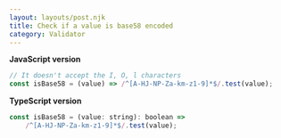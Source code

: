 ```yaml
---
layout: layouts/post.njk
title: Check if a value is base58 encoded
category: Validator
---
```


**JavaScript version**

```js
// It doesn't accept the I, O, l characters
const isBase58 = (value) => /^[A-HJ-NP-Za-km-z1-9]*$/.test(value);
```

**TypeScript version**

```js
const isBase58 = (value: string): boolean =>
	/^[A-HJ-NP-Za-km-z1-9]*$/.test(value);
```
